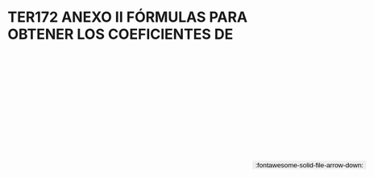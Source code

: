 
# TER172 ANEXO II FÓRMULAS PARA OBTENER LOS COEFICIENTES DE

<a href='../TER172 ANEXO II FÓRMULAS PARA OBTENER LOS COEFICIENTES DE.pdf' download>
<button class='md-button -primary' 
id='download-btn' style="position: fixed; top: 10%; right: 20px; 
        transform: translateY(-50%); z-index: 1000;  border: none; ">
:fontawesome-solid-file-arrow-down: 
</button>
</a>

<div 
    id='../TER172 ANEXO II FÓRMULAS PARA OBTENER LOS COEFICIENTES DE.pdf' 
    data-pdf-url='../TER172 ANEXO II FÓRMULAS PARA OBTENER LOS COEFICIENTES DE.pdf'
    style=' width: 100%; height: auto;overflow: auto;'>
</div>

